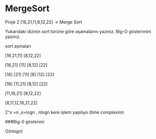 # MergeSort
Proje 2
[16,21,11,8,12,22] -> Merge Sort

Yukarıdaki dizinin sort türüne göre aşamalarını yazınız.
Big-O gösterimini yazınız.

sort aşmaları 

[16,21,11]         [8,12,22]

[16,21] [11]       [8,12] [22]

[16] [21] [11]     [8] [12] [22]

[16] [11,21]       [8,12] [22]

[11,16,21]         [8,12,22]

[8,11,12,16,21,22]

2^x =n ,x=logn , nlogn kere işlem yapılıyo (time complexim)

###Big-0 gösterimi

O(nlogn)
